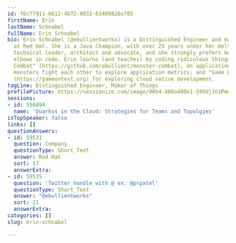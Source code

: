 ```yaml
---
id: f6c77911-6612-4b72-9832-63409826e785
firstName: Erin
lastName: Schnabel
fullName: Erin Schnabel
bio: Erin Schnabel (@ebullientworks) is a Distinguished Engineer and maker of things
  at Red Hat. She is a Java Champion, with over 25 years under her belt as a developer,
  technical leader, architect and advocate, and she strongly prefers being up to her
  elbows in code. Erin learns (and teaches) by coding ridiculous things, like "Monster
  Combat" (https://github.com/ebullient/monster-combat), an application that makes
  monsters fight each other to explore application metrics; and “Game On! Text Adventure”
  (https://gameontext.org) for exploring cloud native development.
tagLine: Distinguished Engineer, Maker of Things
profilePicture: https://sessionize.com/image/90b4-400o400o1-S95Uj3n1PmqQz5PprpDvXn.jpg
sessions:
- id: 556894
  name: 'Quarkus in the Cloud: Strategies for Teams and Topolgies'
isTopSpeaker: false
links: []
questionAnswers:
- id: 59531
  question: Company
  questionType: Short_Text
  answer: Red Hat
  sort: 17
  answerExtra: 
- id: 59535
  question: 'Twitter handle with @ ex: @prpatel'
  questionType: Short_Text
  answer: "@ebullientworks"
  sort: 21
  answerExtra: 
categories: []
slug: erin-schnabel

---
```

